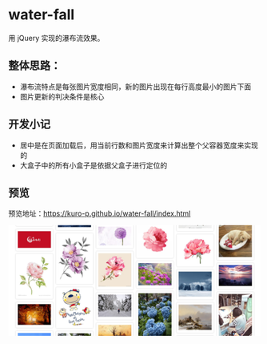 # water-fall
用 jQuery 实现的瀑布流效果。

## 整体思路：
 * 瀑布流特点是每张图片宽度相同，新的图片出现在每行高度最小的图片下面
 * 图片更新的判决条件是核心

## 开发小记
  * 居中是在页面加载后，用当前行数和图片宽度来计算出整个父容器宽度来实现的
  * 大盒子中的所有小盒子是依据父盒子进行定位的

## 预览
预览地址：https://kuro-p.github.io/water-fall/index.html

![image](https://github.com/Kuro-P/Water-fall/blob/master/images/%E6%95%88%E6%9E%9C%E5%9B%BE.jpg "效果截图")
